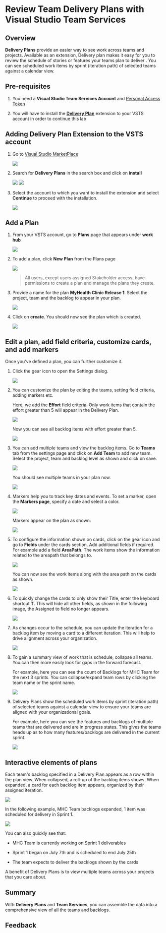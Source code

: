 # Review Team Delivery Plans with Visual Studio Team Services

## Overview

**Delivery Plans** provide an easier way to see work across teams and projects. Available as an extension, Delivery plan makes it easy for you to review the schedule of stories or features your teams plan to deliver . You can see scheduled work items by sprint (iteration path) of selected teams against a calendar view.

## Pre-requisites

1. You need a **Visual Studio Team Services Account** and <a href="http://bit.ly/2gBL4r4">Personal Access Token</a>

2. You will have to install the <a href="http://bit.ly/2hmnYrR">**Delivery Plan**</a> extension to your VSTS account in order to continue this lab

## Adding Delivery Plan Extension to the VSTS account

1. Go to <a href="https://marketplace.visualstudio.com">Visual Studio MarketPlace</a>

   <img src="images/15.png" />

2. Search for **Delivery Plans** in the search box and click on **install**

   <img src="images/16.png"/>

   <img src="images/17.png"/>

3. Select the account to which you want to install the extension and select **Continue** to proceed with the installation.

   <img src="images/18.png"/>

## Add a Plan

1. From your VSTS account, go to **Plans** page that appears under **work hub**

   <img src="images/1.png" />

2. To add a plan, click **New Plan** from the Plans page

   <img src="images/2.png" />

   >All users, except users assigned Stakeholder access, have permissions to create a plan and manage the plans they create. 

3. Provide a name for the plan **MyHealth Clinic Release 1**. Select the project, team and the backlog to appear in your plan.

   <img src="images/3.png" />
   
4. Click on **create**. You should now see the plan which is created.

   <img src="images/4.png" />

## Edit a plan, add field criteria, customize cards, and add markers

Once you've defined a plan, you can further customize it. 

1. Click the  gear icon to open the Settings dialog.

   <img src="images/5.png" />

2. You can customize the plan by editing the teams, setting field criteria, adding markers etc.

   Here, we add the **Effort** field criteria. Only work items that contain the effort greater than 5 will appear in the Delivery Plan.

   <img src="images/6.png" />

   Now you can see all backlog items with effort greater than 5.

   <img src="images/20.png" />

3. You can add multiple teams and view the backlog items. Go to **Teams** tab from the settings page and click on **Add Team** to add new team. Select the project, team and backlog level as shown and click on save.

   <img src="images/21.png" />

   You should see multiple teams in your plan now.

   <img src="images/22.png" />

4. Markers help you to track key dates and events. To set a marker, open the **Markers page**, specify a date and select a color.

   <img src="images/7.png" />

   Markers appear on the plan as shown: 

   <img src="images/8.png" />

5. To configure the information shown on cards, click on the gear icon and go to **Fields** under the cards section. Add additional fields if required. For example add a field **AreaPath**. The work items show the information related to the areapath that belongs to.

   <img src="images/9.png" />

   You can now see the work items along with the area path on the cards as shown.

   <img src="images/23.png">

6. To quickly change the cards to only show their Title, enter the keyboard shortcut **T**. This will hide all other fields, as shown in the following image, the Assigned to field no longer appears. 

   <img src="images/10.png" />

7. As changes occur to the schedule, you can update the iteration for a backlog item by moving a card to a different iteration. This will help to drive alignment across your organization.

   <img src="images/11.png" />

8. To gain a summary view of work that is schedule, collapse all teams. You can then more easily look for gaps in the forward forecast.

   For example, here you can see the count of Backlogs for MHC Team for the next 3 sprints. You can collapse/expand team rows by clicking the team name or the sprint name.

   <img src="images/12.png" />

9. Delivery Plans show the scheduled work items by sprint (iteration path) of selected teams against a calendar view to ensure your teams are aligned with your organizational goals.

   For example, here you can see the features and backlogs of multiple teams that are delivered and are in progress states. This gives the teams heads up as to how many features/backlogs are delivered in the current sprint.

   <img src="images/19.png" /> 

## Interactive elements of plans

Each team's backlog specified in a Delivery Plan appears as a row within the plan view. When collapsed, a roll-up of the backlog items shows. When expanded, a card for each backlog item appears, organized by their assigned iteration.

<img src="images/13.png" />

In the following example, MHC Team backlogs expanded, 1 item was scheduled for delivery in Sprint 1.

<img src="images/14.png" />

You can also quickly see that: 

- MHC Team is currently working on Sprint 1 deliverables

- Sprint 1 began on July 7th and is scheduled to end July 25th

- The team expects to deliver the backlogs shown by the cards

A benefit of Delivery Plans is to view multiple teams across your projects that you care about.

## Summary

With **Delivery Plans** and **Team Services**, you can assemble the data into a comprehensive view of all the teams and backlogs.

## Feedback






